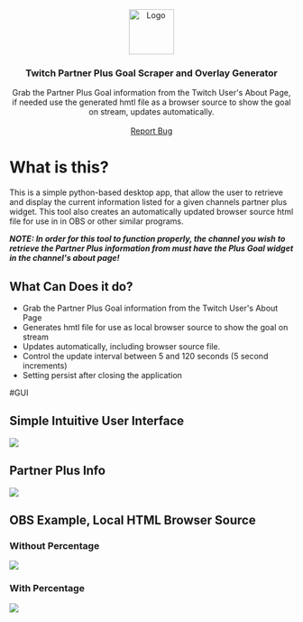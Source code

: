 <div align="center">
  <a href="https://github.com/captpanther/partnerplusoverlaytool">
    <img src="https://imgur.com/JJ5Qpv0.png" alt="Logo" width="80" height="80">
  </a>
  <h3 align="center">Twitch Partner Plus Goal Scraper and Overlay Generator</h3>
  <div align="center">
    Grab the Partner Plus Goal information from the Twitch User's About Page, if needed use the generated hmtl file as a browser source to show the goal on stream, updates automatically.
    <br />
    <br />
    <a href="https://github.com/captpanther/partnerplusoverlaytool/issues">Report Bug</a>
  </div>
</div>

# What is this?
This is a simple python-based desktop app, that allow the user to retrieve and display the current information listed for a given channels partner plus widget. This tool also creates an automatically updated browser source html file for use in in OBS or other similar programs.

***NOTE: In order for this tool to function properly, the channel you wish to retrieve the Partner Plus information from must have the Plus Goal widget in the channel's about page!***

## What Can Does it do?
- Grab the Partner Plus Goal information from the Twitch User's About Page
- Generates hmtl file for use as local browser source to show the goal on stream
- Updates automatically, including browser source file.
- Control the update interval between 5 and 120 seconds (5 second increments)
- Setting persist after closing the application

#GUI
## Simple Intuitive User Interface
![](https://imgur.com/ckNuDld.png)

## Partner Plus Info
![](https://imgur.com/ygk0Kup.png)

## OBS Example, Local HTML Browser Source

### Without Percentage
![](https://imgur.com/ZxAVk74.png)

### With Percentage
![](https://imgur.com/xW0tr2T.png)
